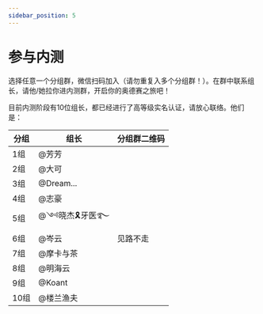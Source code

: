 ```yaml
---
sidebar_position: 5
---
```


# 参与内测

选择任意一个分组群，微信扫码加入（请勿重复入多个分组群！）。在群中联系组长，请他/她拉你进内测群，开启你的奥德赛之旅吧！

目前内测阶段有10位组长，都已经进行了高等级实名认证，请放心联络。他们是：

| **分组** | **组长** | **分组群二维码** |
|-|-|-|
| 1组 | @芳芳 | |
| 2组 | @大可 | |
| 3组 | @Dream... | |
| 4组 | @志豪 | |
| 5组 | @༺晓杰🎗牙医࿐   | |
| 6组 | @岑云 | 见路不走 | |
| 7组 | @摩卡与茶 | |
| 8组 | @明海云 | |
| 9组 | @Koant | |
| 10组 | @楼兰渔夫 | |


